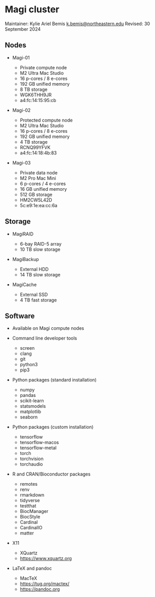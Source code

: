 # Magi cluster

Maintainer: Kylie Ariel Bemis <k.bemis@northeastern.edu>
Revised: 30 September 2024

## Nodes

- Magi-01
	+ Private compute node
	+ M2 Ultra Mac Studio
	+ 16 p-cores / 8 e-cores
	+ 192 GB unified memory
	+ 8 TB storage
	+ WGK6THH9JR
	+ a4:fc:14:15:95:cb

- Magi-02
	+ Protected compute node
	+ M2 Ultra Mac Studio
	+ 16 p-cores / 8 e-cores
	+ 192 GB unified memory
	+ 4 TB storage
	+ RCNQ99YFVK
	+ a4:fc:14:18:4b:83

- Magi-03
	+ Private data node
	+ M2 Pro Mac Mini
	+ 6 p-cores / 4 e-cores
	+ 16 GB unified memory
	+ 512 GB storage
	+ HM2CW5L42D
	+ 5c:e9:1e:ea:cc:6a

## Storage

- MagiRAID
	+ 6-bay RAID-5 array
	+ 10 TB slow storage

- MagiBackup
	+ External HDD
	+ 14 TB slow storage

- MagiCache
	+ External SSD
	+ 4 TB fast storage

## Software

- Available on Magi compute nodes

- Command line developer tools
	+ screen
	+ clang
	+ git
	+ python3
	+ pip3

- Python packages (standard installation)
	+ numpy
	+ pandas
	+ scikit-learn
	+ statsmodels
	+ matplotlib
	+ seaborn

- Python packages  (custom installation)
	+ tensorflow
	+ tensorflow-macos
	+ tensorflow-metal
	+ torch
	+ torchvision
	+ torchaudio

- R and CRAN/Bioconductor packages
	+ remotes
	+ renv
	+ rmarkdown
	+ tidyverse
	+ testthat
	+ BiocManager
	+ BiocStyle
	+ Cardinal
	+ CardinalIO
	+ matter

- X11
	+ XQuartz
	+ https://www.xquartz.org

- LaTeX and pandoc
	+ MacTeX
	+ https://tug.org/mactex/
	+ https://pandoc.org
